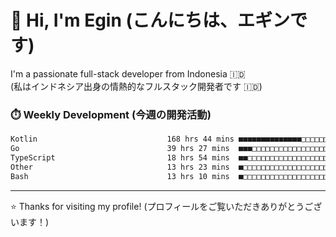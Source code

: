 # 👋 Hi, I'm Egin (こんにちは、エギンです)

I'm a passionate full-stack developer from Indonesia 🇮🇩  
(私はインドネシア出身の情熱的なフルスタック開発者です 🇮🇩)

### ⏱️ Weekly Development (今週の開発活動)

<!--START_SECTION:waka-->

```txt
Kotlin                             168 hrs 44 mins ■■■■■■■■■■■■■■□□□□□□□□□□□   57.59 %
Go                                 39 hrs 27 mins  ■■■□□□□□□□□□□□□□□□□□□□□□□   13.47 %
TypeScript                         18 hrs 54 mins  ■■□□□□□□□□□□□□□□□□□□□□□□□   06.45 %
Other                              13 hrs 23 mins  ■□□□□□□□□□□□□□□□□□□□□□□□□   04.57 %
Bash                               13 hrs 10 mins  ■□□□□□□□□□□□□□□□□□□□□□□□□   04.50 %
```

<!--END_SECTION:waka-->

---

⭐️ Thanks for visiting my profile! (プロフィールをご覧いただきありがとうございます！)


<!-- Security scan triggered at 2025-09-02 02:45:51 -->